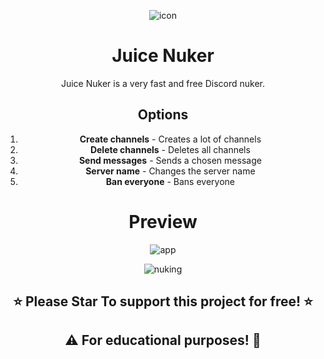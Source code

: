 <div align="center">





![icon](https://github.com/xyz1337top/JuiceNuker/assets/172919286/1a12637e-8c2a-4da3-b9c6-c2bac0b024a7)


# Juice Nuker
Juice Nuker is a very fast and free Discord nuker.

## Options
1. **Create channels** - Creates a lot of channels
2. **Delete channels** - Deletes all channels
3. **Send messages** - Sends a chosen message
4. **Server name** - Changes the server name
5. **Ban everyone** - Bans everyone

# Preview

![app](https://github.com/xyz1337top/JuiceNuker/assets/172919286/2cbe911f-73a7-4517-bbb6-cc3a4b6337f6)

![nuking](https://github.com/xyz1337top/JuiceNuker/assets/172919286/b8be9321-cbfc-459a-bb8a-906e869aae57)

## **⭐ Please Star To support this project for free! ⭐**

 ## **⚠️ For educational purposes! 📖**

</div>
